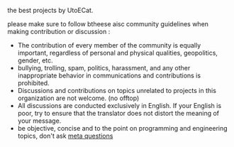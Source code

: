 the best projects by UtoECat.

please make sure to follow btheese aisc community guidelines when making contribution or discussion :
- The contribution of every member of the community is equally important, regardless of personal and physical qualities, geopolitics, gender, etc.
- bullying, trolling, spam, politics, harassment, and any other inappropriate behavior in communications and contributions is prohibited.
- Discussions and contributions on topics unrelated to projects in this organization are not welcome. (no offtop)
- All discussions are conducted exclusively in English. If your English is poor, try to ensure that the translator does not distort the meaning of your message.
- be objective, concise and to the point on programming and engineering topics, don't ask [meta questions](nometa.xyz)
